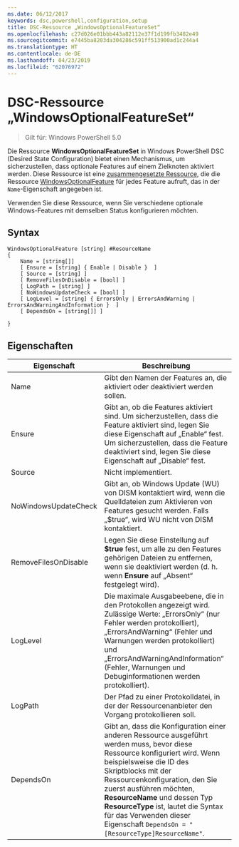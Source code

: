 ```yaml
---
ms.date: 06/12/2017
keywords: dsc,powershell,configuration,setup
title: DSC-Ressource „WindowsOptionalFeatureSet“
ms.openlocfilehash: c27d026e01bbb443a82112e37f1d199fb3482e49
ms.sourcegitcommit: e7445ba8203da304286c591ff513900ad1c244a4
ms.translationtype: HT
ms.contentlocale: de-DE
ms.lasthandoff: 04/23/2019
ms.locfileid: "62076972"
---
```

# <a name="dsc-windowsoptionalfeatureset-resource"></a>DSC-Ressource „WindowsOptionalFeatureSet“

> Gilt für: Windows PowerShell 5.0

Die Ressource **WindowsOptionalFeatureSet** in Windows PowerShell DSC (Desired State Configuration) bietet einen Mechanismus, um sicherzustellen, dass optionale Features auf einem Zielknoten aktiviert werden.
Diese Ressource ist eine [zusammengesetzte Ressource](../../../resources/authoringResourceComposite.md), die die Ressource [WindowsOptionalFeature](windowsOptionalFeatureResource.md) für jedes Feature aufruft, das in der `Name`-Eigenschaft angegeben ist.

Verwenden Sie diese Ressource, wenn Sie verschiedene optionale Windows-Features mit demselben Status konfigurieren möchten.

## <a name="syntax"></a>Syntax

```
WindowsOptionalFeature [string] #ResourceName
{
    Name = [string[]]
    [ Ensure = [string] { Enable | Disable }  ]
    [ Source = [string] ]
    [ RemoveFilesOnDisable = [bool] ]
    [ LogPath = [string] ]
    [ NoWindowsUpdateCheck = [bool] ]
    [ LogLevel = [string] { ErrorsOnly | ErrorsAndWarning | ErrorsAndWarningAndInformation }  ]
    [ DependsOn = [string[]] ]

}
```

## <a name="properties"></a>Eigenschaften

|  Eigenschaft  |  Beschreibung   |
|---|---|
| Name| Gibt den Namen der Features an, die aktiviert oder deaktiviert werden sollen.|
| Ensure| Gibt an, ob die Features aktiviert sind. Um sicherzustellen, dass die Feature aktiviert sind, legen Sie diese Eigenschaft auf „Enable“ fest. Um sicherzustellen, dass die Feature deaktiviert sind, legen Sie diese Eigenschaft auf „Disable“ fest.|
| Source| Nicht implementiert.|
| NoWindowsUpdateCheck| Gibt an, ob Windows Update (WU) von DISM kontaktiert wird, wenn die Quelldateien zum Aktivieren von Features gesucht werden. Falls „$true“, wird WU nicht von DISM kontaktiert.|
| RemoveFilesOnDisable| Legen Sie diese Einstellung auf **$true** fest, um alle zu den Features gehörigen Dateien zu entfernen, wenn sie deaktiviert werden (d. h. wenn **Ensure** auf „Absent“ festgelegt wird).|
| LogLevel| Die maximale Ausgabeebene, die in den Protokollen angezeigt wird. Zulässige Werte: „ErrorsOnly“ (nur Fehler werden protokolliert), „ErrorsAndWarning“ (Fehler und Warnungen werden protokolliert) und „ErrorsAndWarningAndInformation“ (Fehler, Warnungen und Debuginformationen werden protokolliert).|
| LogPath| Der Pfad zu einer Protokolldatei, in der der Ressourcenanbieter den Vorgang protokollieren soll.|
| DependsOn| Gibt an, dass die Konfiguration einer anderen Ressource ausgeführt werden muss, bevor diese Ressource konfiguriert wird. Wenn beispielsweise die ID des Skriptblocks mit der Ressourcenkonfiguration, den Sie zuerst ausführen möchten, __ResourceName__ und dessen Typ __ResourceType__ ist, lautet die Syntax für das Verwenden dieser Eigenschaft `DependsOn = "[ResourceType]ResourceName"`.|
